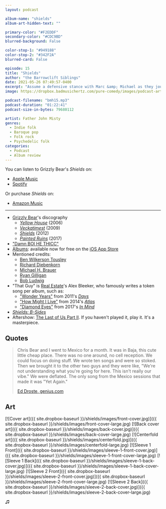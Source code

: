```yaml
---
layout: podcast

album-name: "shields"
album-art-hidden-text: ""

primary-color: "#F2EDDF"
secondary-color: "#CDC9BD"
blurred-background: False

color-stop-1: "#949188"
color-stop-2: "#342F2A"
blurred-card: False

episode: 15
title: "Shields"
author: "the Barrowclift Siblings"
date: 2021-05-26 07:49:57-0400
excerpt: "Assume a defensive stance with Marc &amp; Michael as they joust over Grizzly Bear's \"Shields\"."
image: https://dropbox.badmusichertz.com/pure-comedy/images/podcast-art.jpg

podcast-filename: "bmh15.mp3"
podcast-duration: "01:22:41"
podcast-size-in-bytes: 79680112

artist: Father John Misty
genres:
  - Indie folk
  - Baroque pop
  - Folk rock
  - Psychedelic folk
categories:
  - Podcast
  - Album review
---
```


You can listen to Grizzly Bear's *Shields* on:

* [Apple Music](https://music.apple.com/us/album/shields/557858458)
* [Spotify](https://open.spotify.com/album/57LAEzKL94ZHwbIkUWYCDY)

Or purchase *Shields* on:

* [Amazon Music](https://www.amazon.com/Shields-Grizzly-Bear/dp/B0098WWEH8/ref=sr_1_1?dchild=1&keywords=shields+grizzly+bear+mp3&qid=1621093449&sr=8-1)

-----

* [Grizzly Bear](https://music.apple.com/us/artist/grizzly-bear/29836830)'s discography
    * [*Yellow House*](https://music.apple.com/us/album/yellow-house/167622312) (2006)
    * [*Veckatimest*](https://music.apple.com/us/album/veckatimest/314837656) (2009)
    * [*Shields*](https://music.apple.com/us/album/shields/557858458) (2012)
    * [*Painted Ruins*](https://music.apple.com/us/album/painted-ruins/1235159880) (2017)
* ["Damn BOI HE THICC"](https://www.youtube.com/watch?v=37-9yPnL9aY)
* [Albums](https://apps.apple.com/us/app/albums-album-focused-player/id1469948986): available now for free on the [iOS App Store](https://apps.apple.com/us/app/albums-album-focused-player/id1469948986)
* Mentioned credits:
    * [Ben Wilkerson Tousley](http://www.wilkerton.com)
    * [Richard Diebenkorn](https://en.wikipedia.org/wiki/Richard_Diebenkorn)
    * [Michael H. Brauer](https://www.mbrauer.com/services)
    * [Ryan Gilligan](https://www.ryangilligan.com)
    * [Bob Ludwig](https://en.wikipedia.org/wiki/Bob_Ludwig)
* "That Guy" is [Real Estate](https://music.apple.com/us/artist/real-estate/258003534)'s Alex Bleeker, who famously writes a token song per album, such as:
    * ["Wonder Years"](https://music.apple.com/us/album/wonder-years/470027419?i=470027428) from 2011's [*Days*](https://music.apple.com/us/album/days/470027419)
    * ["How Might I Live"](https://music.apple.com/us/album/how-might-i-live/784925483?i=784925491) from 2014's [*Atlas*](https://music.apple.com/us/album/atlas/784925483)
    * ["Diamond Eyes"](https://music.apple.com/us/album/diamond-eyes/1195946303?i=1195946435) from 2017's [*In Mind*](https://music.apple.com/us/album/in-mind/1195946303)
* [*Shields: B-Sides*](https://music.apple.com/us/album/shields-b-sides/705316059)
* Aftershow: [The Last of Us Part II](https://en.wikipedia.org/wiki/The_Last_of_Us_Part_II). If you haven't played it, play it. It's a masterpiece.

## Quotes

> Chris Bear and I went to Mexico for a month. It was in Baja, this cute little cheap place. There was no one around, no cell reception. We could focus on doing stuff. We wrote ten songs and were so stoked. Then we brought it to the other two guys and they were like, "We're not understanding what you're going for here. This isn't really our vibe." We were deflated. The only song from the Mexico sessions that made it was "Yet Again."
>
> [Ed Droste, genius.com](https://genius.com/1061090?)

## Art

[![Cover art]({{ site.dropbox-baseurl }}/shields/images/front-cover.jpg)]({{ site.dropbox-baseurl }}/shields/images/front-cover-large.jpg)
[![Back cover art]({{ site.dropbox-baseurl }}/shields/images/back-cover.jpg)]({{ site.dropbox-baseurl }}/shields/images/back-cover-large.jpg)
[![Centerfold art]({{ site.dropbox-baseurl }}/shields/images/centerfold.jpg)]({{ site.dropbox-baseurl }}/shields/images/centerfold-large.jpg)
[![Sleeve 1 Front]({{ site.dropbox-baseurl }}/shields/images/sleeve-1-front-cover.jpg)]({{ site.dropbox-baseurl }}/shields/images/sleeve-1-front-cover-large.jpg)
[![Sleeve 1 Back]({{ site.dropbox-baseurl }}/shields/images/sleeve-1-back-cover.jpg)]({{ site.dropbox-baseurl }}/shields/images/sleeve-1-back-cover-large.jpg)
[![Sleeve 2 Front]({{ site.dropbox-baseurl }}/shields/images/sleeve-2-front-cover.jpg)]({{ site.dropbox-baseurl }}/shields/images/sleeve-2-front-cover-large.jpg)
[![Sleeve 2 Back]({{ site.dropbox-baseurl }}/shields/images/sleeve-2-back-cover.jpg)]({{ site.dropbox-baseurl }}/shields/images/sleeve-2-back-cover-large.jpg)

♫︎